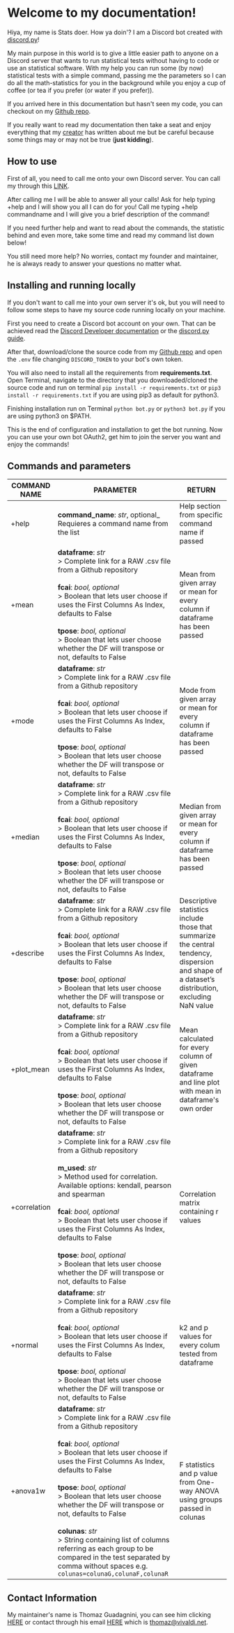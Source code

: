 # Welcome to my documentation!

Hiya, my name is Stats doer. How ya doin'? I am a Discord bot created with [discord.py](https://discordpy.readthedocs.io/en/latest/index.html)!

My main purpose in this world is to give a little easier path to anyone on a Discord server that wants to run statistical tests without having to code or use an statistical software. With my help you can run some (by now) statistical tests with a simple command, passing me the parameters so I can do all the math-statistics for you in the background while you enjoy a cup of coffee (or tea if you prefer (or water if you prefer)).

If you arrived here in this documentation but hasn't seen my code, you can checkout on my [Github repo](https://github.com/ThomazGR/statsdoer).

If you really want to read my documentation then take a seat and enjoy everything that my [creator](thomazgr.github.io) has written about me but be careful because some things may or may not be true (**just kidding**).

## How to use

First of all, you need to call me onto your own Discord server.
You can call my through this [LINK](https://discord.com/api/oauth2/authorize?client_id=805567313398726698&permissions=8&scope=bot).

After calling me I will be able to answer all your calls!
Ask for help typing +help and I will show you all I can do for you!
Call me typing +help commandname and I will give you a brief description of the command!

If you need further help and want to read about the commands, the statistic behind and even more, take some time and read my command list down below!

You still need more help? No worries, contact my founder and maintainer, he is always ready to answer your questions no matter what.

## Installing and running locally

If you don't want to call me into your own server it's ok, but you will need to follow some steps to have my source code running locally on your machine.

First you need to create a Discord bot account on your own. That can be achieved read the [Discord Developer documentation](https://discord.com/developers/docs/intro) or the [discord.py guide](https://discordpy.readthedocs.io/en/latest/discord.html).

After that, download/clone the source code from my [Github repo](https://github.com/ThomazGR/statsdoer) and open the `.env` file changing `DISCORD_TOKEN` to your bot's own token.

You will also need to install all the requirements from **requirements.txt**. Open Terminal, navigate to the directory that you downloaded/cloned the source code and run on terminal `pip install -r requirements.txt` or `pip3 install -r requirements.txt` if you are using pip3 as default for python3.

Finishing installation run on Terminal `python bot.py` or `python3 bot.py` if you are using python3 on $PATH.

This is the end of configuration and installation to get the bot running. Now you can use your own bot OAuth2, get him to join the server you want and enjoy the commands!

## Commands and parameters

| COMMAND NAME | PARAMETER | RETURN |
| -------------|-----------|------- |
| +help | **command_name**: _str_, optional_<br>Requieres a command name from the list | Help section from specific command name if passed |
| +mean | **dataframe**: _str_<br> > Complete link for a RAW .csv file from a Github repository<br><br>**fcai**: _bool, optional_<br> > Boolean that lets user choose if uses the First Columns As Index, defaults to False<br><br>**tpose**: _bool, optional_<br> > Boolean that lets user choose whether the DF will transpose or not, defaults to False | Mean from given array or mean for every column if dataframe has been passed |
| +mode | **dataframe**: _str_<br> > Complete link for a RAW .csv file from a Github repository<br><br>**fcai**: _bool, optional_<br> > Boolean that lets user choose if uses the First Columns As Index, defaults to False<br><br>**tpose**: _bool, optional_<br> > Boolean that lets user choose whether the DF will transpose or not, defaults to False | Mode from given array or mean for every column if dataframe has been passed |
| +median | **dataframe**: _str_<br> > Complete link for a RAW .csv file from a Github repository<br><br>**fcai**: _bool, optional_<br> > Boolean that lets user choose if uses the First Columns As Index, defaults to False<br><br>**tpose**: _bool, optional_<br> > Boolean that lets user choose whether the DF will transpose or not, defaults to False | Median from given array or mean for every column if dataframe has been passed |
| +describe | **dataframe**: _str_<br> > Complete link for a RAW .csv file from a Github repository<br><br>**fcai**: _bool, optional_<br> > Boolean that lets user choose if uses the First Columns As Index, defaults to False<br><br>**tpose**: _bool, optional_<br> > Boolean that lets user choose whether the DF will transpose or not, defaults to False | Descriptive statistics include those that summarize the central tendency, dispersion and shape of a dataset’s distribution, excluding NaN value |
| +plot_mean | **dataframe**: _str_<br> > Complete link for a RAW .csv file from a Github repository<br><br>**fcai**: _bool, optional_<br> > Boolean that lets user choose if uses the First Columns As Index, defaults to False<br><br>**tpose**: _bool, optional_<br> > Boolean that lets user choose whether the DF will transpose or not, defaults to False | Mean calculated for every column of given dataframe and line plot with mean in dataframe's own order |
| +correlation | **dataframe**: _str_<br> > Complete link for a RAW .csv file from a Github repository<br><br>**m_used**: _str_<br> > Method used for correlation. Available options: kendall, pearson and spearman<br><br>**fcai**: _bool, optional_<br> > Boolean that lets user choose if uses the First Columns As Index, defaults to False<br><br>**tpose**: _bool, optional_<br> > Boolean that lets user choose whether the DF will transpose or not, defaults to False | Correlation matrix containing r values |
| +normal | **dataframe**: _str_<br> > Complete link for a RAW .csv file from a Github repository<br><br>**fcai**: _bool, optional_<br> > Boolean that lets user choose if uses the First Columns As Index, defaults to False<br><br>**tpose**: _bool, optional_<br> > Boolean that lets user choose whether the DF will transpose or not, defaults to False | k2 and p values for every colum tested from dataframe |
| +anova1w | **dataframe**: _str_<br> > Complete link for a RAW .csv file from a Github repository<br><br>**fcai**: _bool, optional_<br> > Boolean that lets user choose if uses the First Columns As Index, defaults to False<br><br>**tpose**: _bool, optional_<br> > Boolean that lets user choose whether the DF will transpose or not, defaults to False<br><br>**colunas**: _str_<br> > String containing list of columns referring as each group to be compared in the test separated by comma without spaces e.g. `colunas=colunaG,colunaF,colunaR` | F statistics and p value from One-way ANOVA using groups passed in colunas |

## Contact Information
My maintainer's name is Thomaz Guadagnini, you can see him clicking [HERE](http://thomazgr.github.io) or contact through his email [HERE](mailto:thomaz@vivaldi.net) which is thomaz@vivaldi.net.